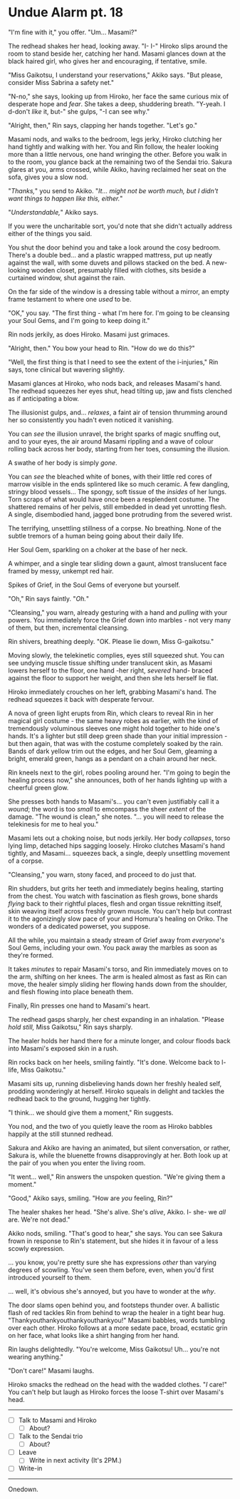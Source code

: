 # Undue Alarm pt. 18

"I'm fine with it," you offer. "Um... Masami?"

The redhead shakes her head, looking away. "I- I-" Hiroko slips around the room to stand beside her, catching her hand. Masami glances down at the black haired girl, who gives her and encouraging, if tentative, smile.

"Miss Gaikotsu, I understand your reservations," Akiko says. "But please, consider Miss Sabrina a safety net."

"N-no," she says, looking up from Hiroko, her face the same curious mix of desperate hope and *fear*. She takes a deep, shuddering breath. "Y-yeah. I d-don't *like* it, but-" she gulps, "-I can see why."

"Alright, then," Rin says, clapping her hands together. "Let's go."

Masami nods, and walks to the bedroom, legs jerky, Hiroko clutching her hand tightly and walking with her. You and Rin follow, the healer looking more than a little nervous, one hand wringing the other. Before you walk in to the room, you glance back at the remaining two of the Sendai trio. Sakura glares at you, arms crossed, while Akiko, having reclaimed her seat on the sofa, gives you a slow nod.

"*Thanks,*" you send to Akiko. "*It... might not be worth much, but I didn't want things to happen like this, either.*"

"*Understandable,*" Akiko says.

If you were the uncharitable sort, you'd note that she didn't actually address either of the things you said.

You shut the door behind you and take a look around the cosy bedroom. There's a double bed... and a plastic wrapped mattress, put up neatly against the wall, with some duvets and pillows stacked on the bed. A new-looking wooden closet, presumably filled with clothes, sits beside a curtained window, shut against the rain.

On the far side of the window is a dressing table without a mirror, an empty frame testament to where one *used* to be.

"OK," you say. "The first thing - what I'm here for. I'm going to be cleansing your Soul Gems, and I'm going to keep doing it."

Rin nods jerkily, as does Hiroko. Masami just grimaces.

"Alright, then." You bow your head to Rin. "How do we do this?"

"Well, the first thing is that I need to see the extent of the i-injuries," Rin says, tone clinical but wavering slightly.

Masami glances at Hiroko, who nods back, and releases Masami's hand. The redhead squeezes her eyes shut, head tilting up, jaw and fists clenched as if anticipating a blow.

The illusionist gulps, and... *relaxes*, a faint air of tension thrumming around her so consistently you hadn't even noticed it vanishing.

You can *see* the illusion unravel, the bright sparks of magic snuffing out, and to your eyes, the air around Masami rippling and a wave of colour rolling back across her body, starting from her toes, consuming the illusion.

A swathe of her body is simply *gone*.

You can *see* the bleached white of bones, with their little red cores of marrow visible in the ends splintered like so much ceramic. A few dangling, stringy blood vessels... The spongy, soft tissue of the *insides* of her lungs. Torn scraps of what would have once been a resplendent costume. The shattered remains of her pelvis, still embedded in dead yet unrotting flesh. A single, disembodied hand, jagged bone protruding from the severed wrist.

The terrifying, unsettling stillness of a corpse. No breathing. None of the subtle tremors of a human being going about their daily life.

Her Soul Gem, sparkling on a choker at the base of her neck.

A whimper, and a single tear sliding down a gaunt, almost translucent face framed by messy, unkempt red hair.

Spikes of Grief, in the Soul Gems of everyone but yourself.

"Oh," Rin says faintly. "*Oh.*"

"Cleansing," you warn, already gesturing with a hand and *pulling* with your powers. You immediately force the Grief down into marbles - not very many of them, but then, incremental cleansing.

Rin shivers, breathing deeply. "OK. Please lie down, Miss G-gaikotsu."

Moving slowly, the telekinetic complies, eyes still squeezed shut. You can see undying muscle tissue shifting under translucent skin, as Masami lowers herself to the floor, one hand -her right, *severed* hand- braced against the floor to support her weight, and then she lets herself lie flat.

Hiroko immediately crouches on her left, grabbing Masami's hand. The redhead squeezes it back with desperate fervour.

A nova of green light erupts from Rin, which clears to reveal Rin in her magical girl costume - the same heavy robes as earlier, with the kind of tremendously voluminous sleeves one might hold together to hide one's hands. It's a lighter but still deep green shade than your initial impression - but then again, that was with the costume completely soaked by the rain. Bands of dark yellow trim out the edges, and her Soul Gem, gleaming a bright, emerald green, hangs as a pendant on a chain around her neck.

Rin kneels next to the girl, robes pooling around her. "I'm going to begin the healing process now," she announces, both of her hands lighting up with a cheerful green glow.

She presses both hands to Masami's... you can't even justifiably call it a *wound*; the word is too *small* to emcompass the sheer *extent* of the damage. "The wound is clean," she notes. "... you will need to release the telekinesis for me to heal you."

Masami lets out a choking noise, but nods jerkily. Her body *collapses*, torso lying limp, detached hips sagging loosely. Hiroko clutches Masami's hand tightly, and Masami... squeezes back, a single, deeply unsettling movement of a corpse.

"Cleansing," you warn, stony faced, and proceed to do just that.

Rin shudders, but grits her teeth and immediately begins healing, starting from the chest. You watch with fascination as flesh grows, bone shards *flying* back to their rightful places, flesh and organ tissue reknitting itself, skin weaving itself across freshly grown muscle. You can't help but contrast it to the agonizingly slow pace of your and Homura's healing on Oriko. The wonders of a dedicated powerset, you suppose.

All the while, you maintain a steady stream of Grief away from *everyone*'s Soul Gems, including your own. You pack away the marbles as soon as they're formed.

It takes *minutes* to repair Masami's torso, and Rin immediately moves on to the arm, shifting on her knees. The arm is healed almost as fast as Rin can move, the healer simply sliding her flowing hands down from the shoulder, and flesh flowing into place beneath them.

Finally, Rin presses one hand to Masami's heart.

The redhead gasps sharply, her chest expanding in an inhalation. "Please *hold still,* Miss Gaikotsu," Rin says sharply.

The healer holds her hand there for a minute longer, and colour floods back into Masami's exposed skin in a rush.

Rin rocks back on her heels, smiling faintly. "It's done. Welcome back to l-life, Miss Gaikotsu."

Masami sits up, running disbelieving hands down her freshly healed self, prodding wonderingly at herself. Hiroko squeals in delight and tackles the redhead back to the ground, hugging her tightly.

"I think... we should give them a moment," Rin suggests.

You nod, and the two of you quietly leave the room as Hiroko babbles happily at the still stunned redhead.

Sakura and Akiko are having an animated, but silent conversation, or rather, Sakura is, while the bluenette frowns disapprovingly at her. Both look up at the pair of you when you enter the living room.

"It went... well," Rin answers the unspoken question. "We're giving them a moment."

"Good," Akiko says, smiling. "How are *you* feeling, Rin?"

The healer shakes her head. "She's alive. She's *alive*, Akiko. I- she- we *all* are. We're not dead."

Akiko nods, smiling. "That's good to hear," she says. You can see Sakura frown in response to Rin's statement, but she hides it in favour of a less scowly expression.

... you know, you're pretty sure she has expressions *other* than varying degrees of scowling. You've seen them before, even, when you'd first introduced yourself to them.

... well, it's obvious she's annoyed, but you have to wonder at the *why*.

The door slams open behind you, and footsteps thunder over. A ballistic flash of red tackles Rin from behind to wrap the healer in a tight bear hug. "Thankyouthankyouthankyouthankyou!" Masami babbles, words tumbling over each other. Hiroko follows at a more sedate pace, broad, ecstatic grin on her face, what looks like a shirt hanging from her hand.

Rin laughs delightedly. "You're welcome, Miss Gaikotsu! Uh... you're not wearing anything."

"Don't care!" Masami laughs.

Hiroko smacks the redhead on the head with the wadded clothes. "*I* care!" You can't help but laugh as Hiroko forces the loose T-shirt over Masami's head.

---

- [ ] Talk to Masami and Hiroko
  - [ ] About?
- [ ] Talk to the Sendai trio
  - [ ] About?
- [ ] Leave
  - [ ] Write in next activity (It's 2PM.)
- [ ] Write-in

---

One[](http://i.imgur.com/WPfh9g4.jpg)down.
